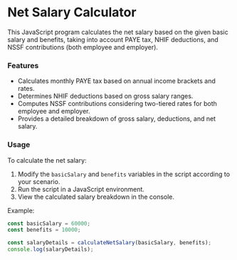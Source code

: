 # Net Salary Calculator
This JavaScript program calculates the net salary based on the given basic salary and benefits, taking into account PAYE tax, NHIF deductions, and NSSF contributions (both employee and employer).

### Features
- Calculates monthly PAYE tax based on annual income brackets and rates.
- Determines NHIF deductions based on gross salary ranges.
- Computes NSSF contributions considering two-tiered rates for both employee and employer.
- Provides a detailed breakdown of gross salary, deductions, and net salary.

### Usage
To calculate the net salary:
1. Modify the `basicSalary` and `benefits` variables in the script according to your scenario.
2. Run the script in a JavaScript environment.
3. View the calculated salary breakdown in the console.

Example:
```javascript
const basicSalary = 60000;
const benefits = 10000;

const salaryDetails = calculateNetSalary(basicSalary, benefits);
console.log(salaryDetails);